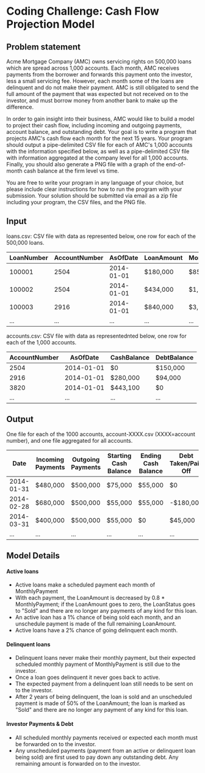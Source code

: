 # Coding Challenge: Cash Flow Projection Model

## Problem statement
Acme Mortgage Company (AMC) owns servicing rights on 500,000 loans which
are spread across 1,000 accounts.  Each month, AMC receives payments
from the borrower and forwards this payment onto the investor, less a
small servicing fee. However, each month some of the loans are
delinquent and do not make their payment.  AMC is still obligated to
send the full amount of the payment that was expected but not received
on to the investor, and must borrow money from another bank to make up
the difference.

In order to gain insight into their business, AMC would like to build
a model to project their cash flow, including incoming and outgoing
payments, account balance, and outstanding debt.  Your goal is to
write a program that projects AMC's cash flow each month for the next
15 years.  Your program should output a pipe-delimited CSV file for
each of AMC's 1,000 accounts with the information specified below, as
well as a pipe-delimited CSV file with information aggregated at the
company level for all 1,000 accounts.  Finally, you should also
generate a PNG file with a graph of the end-of-month cash balance at
the firm level vs time.

You are free to write your program in any language of your choice, but
please include clear instructions for how to run the program with your
submission.  Your solution should be submitted via email as a zip file
including your program, the CSV files, and the PNG file.

## Input
loans.csv: CSV file with data as represented below, one row for each of
the 500,000 loans.

|LoanNumber|AccountNumber|AsOfDate|LoanAmount|MonthlyPayment|LoanStatus|
|----------|-------------|--------|----------|--------------|----------|
|100001|2504|2014-01-01|$180,000|$850|Active|
|100002|2504|2014-01-01|$434,000|$1,900|Active|
|100003|2916|2014-01-01|$840,000|$3,800|Active|
|...|...|...|...|...|...|

accounts.csv: CSV file with data as representednted below, one row for each of the 1,000 accounts.

|AccountNumber|AsOfDate|CashBalance|DebtBalance|
|-------------|--------|-----------|-----------|
|2504|2014-01-01|$0|$150,000|
|2916|2014-01-01|$280,000|$94,000|
|3820|2014-01-01|$443,100|$0|
|...|...|...|...|

## Output
One file for each of the 1000 accounts, account-XXXX.csv (XXXX=account
number), and one file aggregated for all accounts.

|Date|Incoming Payments|Outgoing Payments|Starting Cash Balance|Ending Cash Balance|Debt Taken/Paid Off|Debt Balance|
|----|-----------------|-----------------|---------------------|-------------------|-------------------|------------|
|2014-01-31|$480,000|$500,000|$75,000|$55,000|$0|$198,000|
|2014-02-28|$680,000|$500,000|$55,000|$55,000|-$180,000|$0|
|2014-03-31|$400,000|$500,000|$55,000|$0|$45,000|$45,000|
|...|...|...|...|...|...|...|

## Model Details
#### Active loans
* Active loans make a scheduled payment each month of MonthlyPayment
* With each payment, the LoanAmount is decreased by 0.8 * MonthlyPayment;
  if the LoanAmount goes to zero, the LoanStatus goes to "Sold" and
  there are no longer any payments of any kind for this loan.
* An active loan has a 1% chance of being sold each month, and an
  unschedule payment is made of the full remaining LoanAmount.
* Active loans have a 2% chance of going delinquent each month.

#### Delinquent loans
* Delinquent loans never make their monthly payment, but their expected
  scheduled monthly payment of MonthlyPayment is still due to the
  investor.
* Once a loan goes delinquent it never goes back to active.
* The expected payment from a delinquent loan still needs to be sent on
  to the investor.
* After 2 years of being delinquent, the loan is sold and an unscheduled
  payment is made of 50% of the LoanAmount; the loan is marked as "Sold"
  and there are no longer any payment of any kind for this loan.

#### Investor Payments & Debt
* All scheduled monthly payments received or expected each month must be
  forwarded on to the investor.
* Any unscheduled payments (payment from an active or delinquent loan
  being sold) are first used to pay down any outstanding debt.  Any
  remaining amount is forwarded on to the investor.

